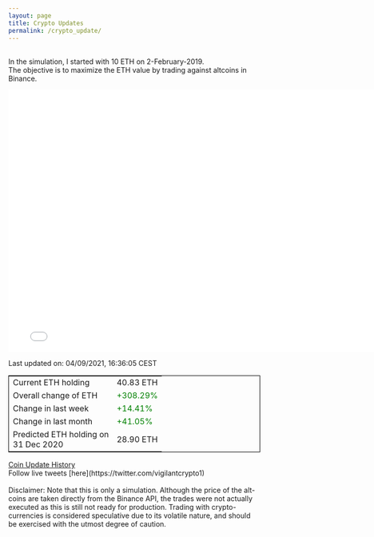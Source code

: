 ```yaml
---
layout: page
title: Crypto Updates
permalink: /crypto_update/
---
```

<!-- Global site tag (gtag.js) - Google Analytics -->
<script async src="https://www.googletagmanager.com/gtag/js?id=UA-103831149-5"></script>
<script>
  window.dataLayer = window.dataLayer || [];
  function gtag(){dataLayer.push(arguments);}
  gtag('js', new Date());

  gtag('config', 'UA-103831149-5');
</script>
<br>In the simulation, I started with 10 ETH on 2-February-2019.<br>The objective is to maximize the ETH value by trading against altcoins 
in Binance.

<iframe width="775" height="525" frameborder="0" scrolling="no" src="//plotly.com/~vikramaditya91/109.embed"></iframe>

Last updated on: 04/09/2021, 16:36:05 CEST 
<table style="border:1px solid black;margin-left:auto;margin-right:auto;">
	<tbody>
	<tr>
		<td>Current ETH holding</td>
		<td>     40.83 ETH</td>
	</tr>
	<tr>
		<td>Overall change of ETH</td>
		<td><font color="green">+308.29%</font></td>
	</tr>
	<tr>
		<td>Change in last week</td>
		<td><font color="green">+14.41%</font></td>
	</tr>
	<tr>
		<td>Change in last month</td>
		<td><font color="green">+41.05%</font></td>
	</tr>
    <tr>
		<td>Predicted ETH holding on<br>31 Dec 2020</td>
		<td>     28.90 ETH</td>
	</tr>
	</tbody>
</table>
<a href="{{ site.baseurl }}/crypto_history">Coin Update History</a>
<br>
Follow live tweets [here](https://twitter.com/vigilantcrypto1)
<br>
<br>
Disclaimer:
Note that this is only a simulation. Although the price of the alt-coins are taken directly from the Binance API, the trades were not actually executed as this is still not ready for production.
Trading with crypto-currencies is considered speculative due to its volatile nature, and should be exercised with the utmost degree of caution.
